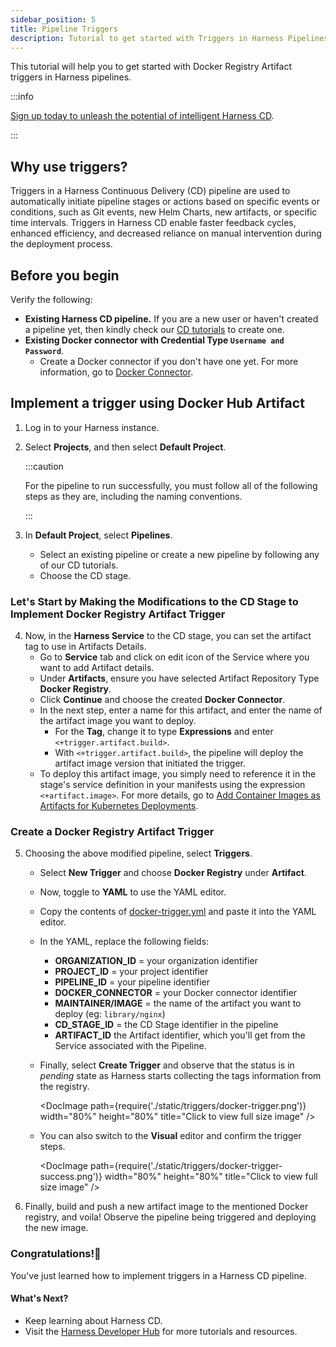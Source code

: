 ```yaml
---
sidebar_position: 5
title: Pipeline Triggers
description: Tutorial to get started with Triggers in Harness Pipelines.
---
```


<CTABanner
  buttonText="Learn More"
  title="Continue your learning journey."
  tagline="Take a Continuous Delivery & GitOps Certification today!"
  link="/certifications/continuous-delivery"
  closable={true}
  target="_self"
/>

This tutorial will help you to get started with Docker Registry Artifact triggers in Harness pipelines.

:::info

[Sign up today to unleash the potential of intelligent Harness CD](https://app.harness.io/auth/#/signup/?module=cd&utm_source=website&utm_medium=harness-developer-hub&utm_campaign=cd-plg&utm_content=tutorials-cd-kubernetes-manifest).

:::

## Why use triggers?

Triggers in a Harness Continuous Delivery (CD) pipeline are used to automatically initiate pipeline stages or actions based on specific events or conditions, such as Git events, new Helm Charts, new artifacts, or specific time intervals. Triggers in Harness CD enable faster feedback cycles, enhanced efficiency, and decreased reliance on manual intervention during the deployment process.

## Before you begin

Verify the following:

- **Existing Harness CD pipeline.** If you are a new user or haven't created a pipeline yet, then kindly check our [CD tutorials](/tutorials/cd-pipelines) to create one.
- **Existing Docker connector with Credential Type `Username and Password`**.
  - Create a Docker connector if you don't have one yet. For more information, go to [Docker Connector](/docs/platform/connectors/cloud-providers/ref-cloud-providers/docker-registry-connector-settings-reference).

## Implement a trigger using Docker Hub Artifact

1. Log in to your Harness instance.
2. Select **Projects**, and then select **Default Project**.

   :::caution

   For the pipeline to run successfully, you must follow all of the following steps as they are, including the naming conventions.

   :::

3. In **Default Project**, select **Pipelines**.
   - Select an existing pipeline or create a new pipeline by following any of our CD tutorials.
   - Choose the CD stage.

### Let's Start by Making the Modifications to the CD Stage to Implement Docker Registry Artifact Trigger

4. Now, in the **Harness Service** to the CD stage, you can set the artifact tag to use in Artifacts Details.
   - Go to **Service** tab and click on edit icon of the Service where you want to add Artifact details.
   - Under **Artifacts**, ensure you have selected Artifact Repository Type **Docker Registry**.
   - Click **Continue** and choose the created **Docker Connector**.
   - In the next step, enter a name for this artifact, and enter the name of the artifact image you want to deploy.
     - For the **Tag**, change it to type **Expressions** and enter `<+trigger.artifact.build>`.
     - With `<+trigger.artifact.build>`, the pipeline will deploy the artifact image version that initiated the trigger.
   - To deploy this artifact image, you simply need to reference it in the stage's service definition in your manifests using the expression `<+artifact.image>`. For more details, go to [Add Container Images as Artifacts for Kubernetes Deployments](https://developer.harness.io/docs/continuous-delivery/deploy-srv-diff-platforms/kubernetes/cd-kubernetes-category/add-artifacts-for-kubernetes-deployments/).

### Create a Docker Registry Artifact Trigger

5. Choosing the above modified pipeline, select **Triggers**.

   - Select **New Trigger** and choose **Docker Registry** under **Artifact**.
   - Now, toggle to **YAML** to use the YAML editor.
   - Copy the contents of [docker-trigger.yml](https://github.com/harness-community/harnesscd-example-apps/blob/master/harness-platform/triggers/docker-trigger.yml) and paste it into the YAML editor.
   - In the YAML, replace the following fields:
     - **ORGANIZATION_ID** = your organization identifier
     - **PROJECT_ID** = your project identifier
     - **PIPELINE_ID** = your pipeline identifier
     - **DOCKER_CONNECTOR** = your Docker connector identifier
     - **MAINTAINER/IMAGE** = the name of the artifact you want to deploy (eg: `library/nginx`)
     - **CD_STAGE_ID** = the CD Stage identifier in the pipeline
     - **ARTIFACT_ID** the Artifact identifier, which you'll get from the Service associated with the Pipeline.
   - Finally, select **Create Trigger** and observe that the status is in _pending_ state as Harness starts collecting the tags information from the registry.

     <DocImage path={require('./static/triggers/docker-trigger.png')} width="80%" height="80%" title="Click to view full size image" />

   - You can also switch to the **Visual** editor and confirm the trigger steps.

     <DocImage path={require('./static/triggers/docker-trigger-success.png')} width="80%" height="80%" title="Click to view full size image" />

6. Finally, build and push a new artifact image to the mentioned Docker registry, and voila! Observe the pipeline being triggered and deploying the new image.

### Congratulations!🎉

You've just learned how to implement triggers in a Harness CD pipeline.

#### What's Next?

- Keep learning about Harness CD.
- Visit the [Harness Developer Hub](https://developer.harness.io/) for more tutorials and resources.
